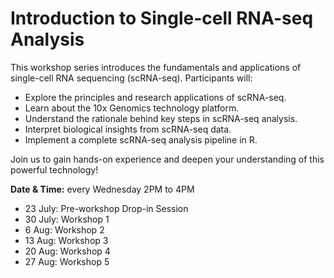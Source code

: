 # Introduction to Single-cell RNA-seq Analysis

This workshop series introduces the fundamentals and applications of single-cell RNA sequencing (scRNA-seq). Participants will:

* Explore the principles and research applications of scRNA-seq.
* Learn about the 10x Genomics technology platform.
* Understand the rationale behind key steps in scRNA-seq analysis.
* Interpret biological insights from scRNA-seq data.
* Implement a complete scRNA-seq analysis pipeline in R.

Join us to gain hands-on experience and deepen your understanding of this powerful technology!

__Date & Time:__ every Wednesday 2PM to 4PM

* 23 July: Pre-workshop Drop-in Session
* 30 July: Workshop 1
* 6 Aug: Workshop 2
* 13 Aug: Workshop 3
* 20 Aug: Workshop 4
* 27 Aug: Workshop 5
